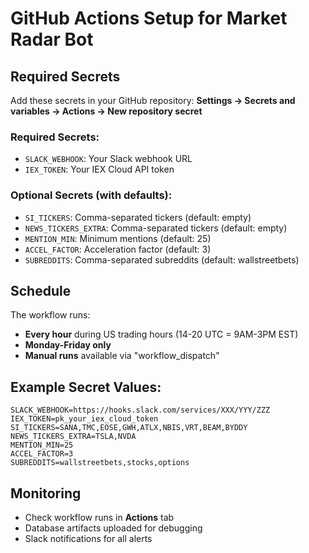# GitHub Actions Setup for Market Radar Bot

## Required Secrets

Add these secrets in your GitHub repository:
**Settings → Secrets and variables → Actions → New repository secret**

### Required Secrets:
- `SLACK_WEBHOOK`: Your Slack webhook URL
- `IEX_TOKEN`: Your IEX Cloud API token

### Optional Secrets (with defaults):
- `SI_TICKERS`: Comma-separated tickers (default: empty)
- `NEWS_TICKERS_EXTRA`: Comma-separated tickers (default: empty)
- `MENTION_MIN`: Minimum mentions (default: 25)
- `ACCEL_FACTOR`: Acceleration factor (default: 3)
- `SUBREDDITS`: Comma-separated subreddits (default: wallstreetbets)

## Schedule

The workflow runs:
- **Every hour** during US trading hours (14-20 UTC = 9AM-3PM EST)
- **Monday-Friday only**
- **Manual runs** available via "workflow_dispatch"

## Example Secret Values:

```
SLACK_WEBHOOK=https://hooks.slack.com/services/XXX/YYY/ZZZ
IEX_TOKEN=pk_your_iex_cloud_token
SI_TICKERS=SANA,TMC,EOSE,GWH,ATLX,NBIS,VRT,BEAM,BYDDY
NEWS_TICKERS_EXTRA=TSLA,NVDA
MENTION_MIN=25
ACCEL_FACTOR=3
SUBREDDITS=wallstreetbets,stocks,options
```

## Monitoring

- Check workflow runs in **Actions** tab
- Database artifacts uploaded for debugging
- Slack notifications for all alerts 
